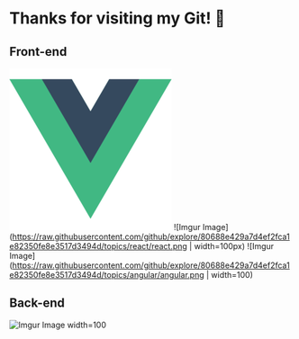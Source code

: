 # Thanks for visiting my Git! 👋
## Front-end
![Imgur Image](https://raw.githubusercontent.com/github/explore/80688e429a7d4ef2fca1e82350fe8e3517d3494d/topics/vue/vue.png)
![Imgur Image](https://raw.githubusercontent.com/github/explore/80688e429a7d4ef2fca1e82350fe8e3517d3494d/topics/react/react.png | width=100px)
![Imgur Image](https://raw.githubusercontent.com/github/explore/80688e429a7d4ef2fca1e82350fe8e3517d3494d/topics/angular/angular.png | width=100)

## Back-end
![Imgur Image width=100](https://camo.githubusercontent.com/f5398b1e6163bb240ecf25a8e0dbb05a161b87c3/68747470733a2f2f656e637279707465642d74626e302e677374617469632e636f6d2f696d616765733f713d74626e253341414e64394763536a58354b625839564254665579426a30696f31676b586b424658516532664b4b59587726757371703d434155)
